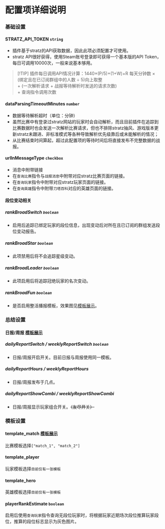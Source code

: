 # 配置项详细说明
### 基础设置
#### STRATZ_API_TOKEN `string`
- 插件基于stratz的API获取数据，因此此项必须配置才可使用。
- stratz API很好获得，使用Steam账号登录即可获得一个基本版的API Token，每日可调用10000次，一般来说基本够用。
> [!TIP] 插件每日调用API情况计算：1440×(P/5)+(1+W)+R
> 每天分钟数 × (绑定且在已订阅群组中的人数 ÷ 5)向上取整  
>  \+ (一次解析请求 + 战报等待解析时发送的请求次数)  
>  \+ 查询指令调用次数


#### dataParsingTimeoutMinutes `number`
- 数据等待解析超时（单位：分钟）
- 虽然比赛中有登录过stratz网站的玩家时会自动解析，而且目前插件在追踪到比赛数据时也会发送一次解析比赛请求，但也不排除stratz抽风、游戏版本更新stratz未跟进、非标准模式等各种导致解析优先级靠后或未能解析的情况；
- 从比赛结束时间算起，超过此配置项的等待时间后将直接发布不完整数据的战报。

#### urlInMessageType `checkbox`
- 消息中附带链接
- 在`查询比赛`指令与`战报消息`中附带对应stratz比赛页面的链接。
- 在`查询玩家`指令中附带对应stratz玩家页面的链接。
- 在`查询英雄`指令中附带`刀塔百科`对应的英雄页面的链接。

#### 段位变动相关
##### rankBroadSwitch `boolean`
- 启用后追踪已绑定玩家的段位信息，出现变动后对所在且已订阅的群组发送段位变动报告。

##### rankBroadStar `boolean`
- 此项禁用后将不会追踪星级变动。

##### rankBroadLeader `boolean`
- 此项启用后将追踪冠绝玩家的名次变动。

##### rankBroadFun `boolean`
- 是否启用整活播报模板，效果图见[模板展示](./previews#段位变动整活模板预览)。

### 总结设置
#### 日报/周报 [模板展示](./previews)
##### dailyReportSwitch / weeklyReportSwitch `boolean`
- 日报/周报开启开关。目前日报与周报使用同一模板。

##### dailyReportHours / weeklyReportHours
- 日报/周报发布于几点。

##### dailyReportShowCombi / weeklyReportShowCombi
- 日报/周报显示玩家组合开关。<del>（友尽开关）</del>

### 模板设置
#### template_match [模板展示](previews)
比赛模板选择`["match_1", "match_2"]`
#### template_player
玩家模板选择`目前仅有一张模板`
#### template_hero
英雄模板选择`目前仅有一张模板`
#### playerRankEstimate `boolean`
启用后使用`查询玩家`指令查询无段位玩家时，将根据玩家近期场次段位推算玩家段位，推算的段位标志显示为灰色图片。
